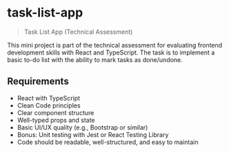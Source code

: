 # task-list-app
> Task List App (Technical Assessment)

This mini project is part of the technical assessment for evaluating frontend development skills with React and TypeScript. The task is to implement a basic to-do list with the ability to mark tasks as done/undone.

## Requirements
- React with TypeScript
- Clean Code principles
- Clear component structure
- Well-typed props and state
- Basic UI/UX quality (e.g., Bootstrap or similar)
- Bonus: Unit testing with Jest or React Testing Library
- Code should be readable, well-structured, and easy to maintain
